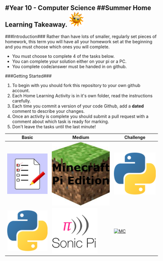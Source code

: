 #Year 10 - Computer Science
##Summer Home Learning Takeaway. <img src="Resources/sun.png" height=50px>
---

###Introduction###
Rather than have lots of smaller, regularly set pieces of homework, this term you will have all your homework set at the beginning and you must choose which ones you will complete.
- You must choose to complete 4 of the tasks below.
- You can complete your solution either on your pi or a PC.
- You complete code/answer must be handed in on github.
 
###Getting Started###
1. To begin with you should fork this repository to your own github account. 
2. Each Home Learning Activity is in it's own folder, read the instructions carefully.
3. Each time you commit a version of your code Github, add a **dated** comment to describe your changes.
4. Once an activity is complete you should submit a pull request with a comment about which task is ready for marking.
5. Don't leave the tasks until the last minute!


| Basic | Medium | Challenge |
|-------|--------|-----------|
| [![MC](Resources/exam.png)](/HW/1/)   | [![MC](Resources/mc.png)](/HW/3/)   | [![MC](Resources/python.png)](/HW/5/)       |
| [![MC](Resources/python.png)](/HW/2/)   | [![MC](Resources/sonic-pi.png)](/HW/4/)    | [![MC](Resources/braing.png)](/HW/6/)       |

